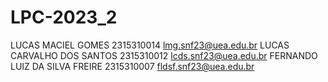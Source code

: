 # LPC-2023_2
LUCAS MACIEL GOMES 2315310014 lmg.snf23@uea.edu.br
LUCAS CARVALHO DOS SANTOS 2315310012 lcds.snf23@uea.edu.br
FERNANDO LUIZ DA SILVA FREIRE 2315310007 fldsf.snf23@uea.edu.br
